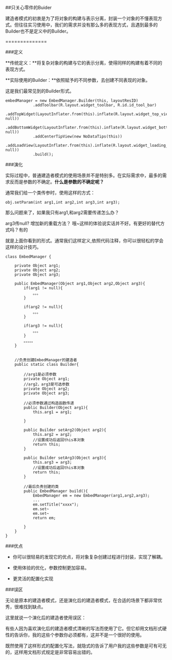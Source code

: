##只关心零件的Buider

建造者模式的初衷是为了将对象的构建与表示分离，封装一个对象的不懂表现方式。但往往实习使用中，我们的需求并没有那么多的表现方式，且遇到最多的Builder也不是定义中的Builder。

==============


###定义

**传统定义：**将复杂对象的构建与它的表示分离，使得同样的构建有着不同的表现方式。


**实际使用的Builder：**依照赋予的不同参数，去创建不同表现的对象。

这是我们最常见到的Builder形式。

	embedManager = new EmbedManager.Builder(this, layoutResID)
                .addToolbar(R.layout.widget_toolbar, R.id.id_tool_bar)
                .addTopWidget(LayoutInflater.from(this).inflate(R.layout.widget_top_view, null))
                .addBottomWidget(LayoutInflater.from(this).inflate(R.layout.widget_bottom_view, null))
                .addCenterTipView(new NoDataTips(this))
                .addLoadView(LayoutInflater.from(this).inflate(R.layout.widget_loading_view, null))
                .build();
                
                
              

###演化

实际过程中，普通建造者模式的使用场景并不是特别多。在实际需求中，最多的需求反而是参数的不确定。**什么是参数的不确定呢？**


通常我们给一个类传参时，使用这样的方式：

	obj.setParam(int arg1,int arg2,int arg3,int arg3);
	
那么问题来了，如果我只有arg1,和arg2需要传递怎么办？

arg3传null? 增加新的重载方法？ 哦~这样的体验说实话并不好。有更好的替代方式吗？有的


就是上面你看到的形式。通常我们这样定义,依照代码注释，你可以很轻松的学会这样的设计技巧。


	class EmbedManager {
	
		private Object arg1;
		private Object arg2;
		private Object arg3;
		
		public EmbedManager(Object arg1,Object arg2,Object arg3){
			if(arg1 != null){
				。。。
			}
			
			if(arg2 != null){
				。。。
			}
			
			if(arg3 != null){
				。。。
			}
			。。。。。
		}
		
		
		//负责创建EmbedManager的建造者
		public static class Builder{
			
			//arg1是必须参数
			private Object arg1;
			//arg2，arg3是可选参数
			private Object arg2;
			private Object arg3;
			
			//必须参数通过构造函数传递
			public Builder(Object arg1){
				this.arg1 = arg1;
			
			}
			
			public Builder setArg2(Object arg2){
				this.arg2 = arg2;
				//设置成功后返回this本对象
				return this;
			}
			
			public Builder setArg3(Object arg3){
				this.arg3 = arg3;
				//设置成功后返回this本对象
				return this;
			}
			
			//最后负责创建的类
			public EmbedManager build(){
				EmbedManager em = new EmbedManager(arg1,arg2,arg3);
				...
				em.setTitle("xxxx");
				em.set~
				em.set~
				return em;
			
			}
		}
	}


###优点

- 你可以很轻易的发现它的优点，将对象复杂创建过程进行封装，实现了解耦。

- 使用体验的优化，参数控制更加容易。

- 更灵活的配置化实现


###误区

无论是原本的建造者模式，还是演化后的建造者模式，在合适的场景下都非常优秀，很难找到缺点。

这里就说一个演化后的建造者使用误区：

有些人因为喜欢演化后的建造者模式清晰的写法而使用了它。但它却用文档形式硬性的告诉你，我的这些个参数你必须都有，这并不是一个很好的使用。

既然使用了这样形式的配置化写法，就隐式的告诉了用户我的这些参数是可有可无的，这样用文档形式规定是非常容易出错的。














